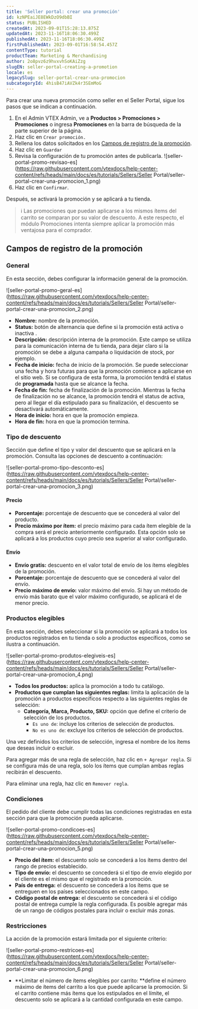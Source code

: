 ```yaml
---
title: 'Seller portal: crear una promoción'
id: kzNPEaiJE8EWkDzO9dbBI
status: PUBLISHED
createdAt: 2023-09-01T15:28:13.875Z
updatedAt: 2023-11-16T18:06:30.499Z
publishedAt: 2023-11-16T18:06:30.499Z
firstPublishedAt: 2023-09-01T16:58:54.457Z
contentType: tutorial
productTeam: Marketing & Merchandising
author: 2o8pvz6z9hvxvhSoKAiZzg
slugEN: seller-portal-creating-a-promotion
locale: es
legacySlug: seller-portal-crear-una-promocion
subcategoryId: 4hisB47iAVZk4r3SEmMoG
---
```


Para crear una nueva promoción como seller en el Seller Portal, sigue los pasos que se indican a continuación.

1. En el Admin VTEX Admin, ve a **Productos > Promociones > Promociones** o ingresa **Promociones** en la barra de búsqueda de la parte superior de la página.
2. Haz clic en `Crear promoción.`
3. Rellena los datos solicitados en los [Campos de registro de la promoción](#campos-de-registro-de-la-promocion).
4. Haz clic en `Guardar`
5. Revisa la configuración de tu promoción antes de publicarla.
![seller-portal-promo-revisao-es](https://raw.githubusercontent.com/vtexdocs/help-center-content/refs/heads/main/docs/es/tutorials/Sellers/Seller Portal/seller-portal-crear-una-promocion_1.png)
6. Haz clic en `Confirmar`.

Después, se activará la promoción y se aplicará a tu tienda.

>ℹ️ Las promociones que puedan aplicarse a los mismos ítems del carrito se comparan por su valor de descuento. A este respecto, el módulo Promociones intenta siempre aplicar la promoción más ventajosa para el comprador.

## Campos de registro de la promoción

### General

En esta sección, debes configurar la información general de la promoción.

![seller-portal-promo-geral-es](https://raw.githubusercontent.com/vtexdocs/help-center-content/refs/heads/main/docs/es/tutorials/Sellers/Seller Portal/seller-portal-crear-una-promocion_2.png)

* **Nombre:** nombre de la promoción.
* **Status:** botón de alternancia que define si la promoción está activa <i class="fas-toggle-on"></i> o inactiva <i class="fas-toggle-off"></i>.
* **Descripción:** descripción interna de la promoción. Este campo se utiliza para la comunicación interna de tu tienda, para dejar claro si la promoción se debe a alguna campaña o liquidación de stock, por ejemplo.
* **Fecha de inicio:** fecha de inicio de la promoción. Se puede seleccionar una fecha y hora futuras para que la promoción comience a aplicarse en el sitio web. Si se configura de esta forma, la promoción tendrá el status de **programada** hasta que se alcance la fecha. 
* **Fecha de fin:** fecha de finalización de la promoción. Mientras la fecha de finalización no se alcance, la promoción tendrá el status de activa, pero al llegar el día estipulado para su finalización, el descuento se desactivará automáticamente.
* **Hora de inicio:** hora en que la promoción empieza.
* **Hora de fin:** hora en que la promoción termina.

### Tipo de descuento

Sección que define el tipo y valor del descuento que se aplicará en la promoción. Consulta las opciones de descuento a continuación:

![seller-portal-promo-tipo-desconto-es](https://raw.githubusercontent.com/vtexdocs/help-center-content/refs/heads/main/docs/es/tutorials/Sellers/Seller Portal/seller-portal-crear-una-promocion_3.png)

#### Precio

* **Porcentaje:** porcentaje de descuento que se concederá al valor del producto.
* **Precio máximo por ítem:** el precio máximo para cada ítem elegible de la compra será el precio anteriormente configurado. Esta opción solo se aplicará a los productos cuyo precio sea superior al valor configurado.

#### Envío

* **Envío gratis:** descuento en el valor total de envío de los ítems elegibles de la promoción.
* **Porcentaje:** porcentaje de descuento que se concederá al valor del envío. 
* **Precio máximo de envío:** valor máximo del envío. Si hay un método de envío más barato que el valor máximo configurado, se aplicará el de menor precio.

### Productos elegibles

En esta sección, debes seleccionar si la promoción se aplicará a todos los productos registrados en tu tienda o solo a productos específicos, como se ilustra a continuación.

![seller-portal-promo-produtos-elegiveis-es](https://raw.githubusercontent.com/vtexdocs/help-center-content/refs/heads/main/docs/es/tutorials/Sellers/Seller Portal/seller-portal-crear-una-promocion_4.png)

* **Todos los productos:** aplica la promoción a todo tu catálogo.
* **Productos que cumplan las siguientes reglas:** limita la aplicación de la promoción a productos específicos respecto a las siguientes reglas de selección:
  * **Categoría, Marca, Producto, SKU:** opción que define el criterio de selección de los productos.
      * `Es uno de`: incluye los criterios de selección de productos.
      * `No es uno de`: excluye los criterios de selección de productos.

Una vez definidos los criterios de selección, ingresa el nombre de los ítems que deseas incluir o excluir.

Para agregar más de una regla de selección, haz clic en `+ Agregar regla`. Si se configura más de una regla, solo los ítems que cumplan ambas reglas recibirán el descuento.

Para eliminar una regla, haz clic en <i class="fas-trash-can"></i> `Remover regla`.

### Condiciones

El pedido del cliente debe cumplir todas las condiciones registradas en esta sección para que la promoción pueda aplicarse.

![seller-portal-promo-condicoes-es](https://raw.githubusercontent.com/vtexdocs/help-center-content/refs/heads/main/docs/es/tutorials/Sellers/Seller Portal/seller-portal-crear-una-promocion_5.png)

* **Precio del ítem:** el descuento solo se concederá a los ítems dentro del rango de precios establecido. 
* **Tipo de envío:** el descuento se concederá si el tipo de envío elegido por el cliente es el mismo que el registrado en la promoción. 
* **País de entrega:** el descuento se concederá a los ítems que se entreguen en los países seleccionados en este campo.
* **Código postal de entrega:** el descuento se concederá si el código postal de entrega cumple la regla configurada. Es posible agregar más de un rango de códigos postales para incluir o excluir más zonas.

### Restricciones

La acción de la promoción estará limitada por el siguiente criterio:

![seller-portal-promo-restricoes-es](https://raw.githubusercontent.com/vtexdocs/help-center-content/refs/heads/main/docs/es/tutorials/Sellers/Seller Portal/seller-portal-crear-una-promocion_6.png)

* **Limitar el número de ítems elegibles por carrito: **define el número máximo de ítems del carrito a los que puede aplicarse la promoción. Si el carrito contiene más ítems que los estipulados en el límite, el descuento solo se aplicará a la cantidad configurada en este campo.
